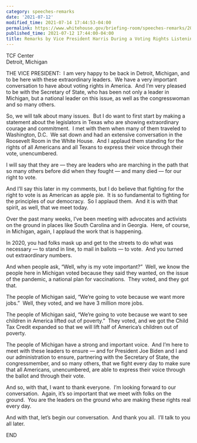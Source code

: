 ```yaml
---
category: speeches-remarks
date: '2021-07-12'
modified_time: 2021-07-14 17:44:53-04:00
permalink: https://www.whitehouse.gov/briefing-room/speeches-remarks/2021/07/12/remarks-by-vice-president-harris-during-a-voting-rights-listening-session/
published_time: 2021-07-12 17:44:00-04:00
title: Remarks by Vice President Harris During a Voting Rights Listening Session
---
```

 
TCF Center  
Detroit, Michigan

THE VICE PRESIDENT:  I am very happy to be back in Detroit, Michigan,
and to be here with these extraordinary leaders.  We have a very
important conversation to have about voting rights in America.  And I’m
very pleased to be with the Secretary of State, who has been not only a
leader in Michigan, but a national leader on this issue, as well as the
congresswoman and so many others.   
  
So, we will talk about many issues.  But I do want to first start by
making a statement about the legislators in Texas who are showing
extraordinary courage and commitment.  I met with them when many of them
traveled to Washington, D.C.  We sat down and had an extensive
conversation in the Roosevelt Room in the White House.  And I applaud
them standing for the rights of all Americans and all Texans to express
their voice through their vote, unencumbered.   
  
I will say that they are — they are leaders who are marching in the path
that so many others before did when they fought — and many died — for
our right to vote.   
  
And I’ll say this later in my comments, but I do believe that fighting
for the right to vote is as American as apple pie.  It is so fundamental
to fighting for the principles of our democracy.  So I applaud them. 
And it is with that spirit, as well, that we meet today.    
  
Over the past many weeks, I’ve been meeting with advocates and activists
on the ground in places like South Carolina and in Georgia.  Here, of
course, in Michigan, again, I applaud the work that is happening.    
  
In 2020, you had folks mask up and get to the streets to do what was
necessary — to stand in line, to mail in ballots — to vote.  And you
turned out extraordinary numbers.   
  
And when people ask, “Well, why is my vote important?”  Well, we know
the people here in Michigan voted because they said they wanted, on the
issue of the pandemic, a national plan for vaccinations.  They voted,
and they got that.    
  
The people of Michigan said, “We’re going to vote because we want more
jobs.”  Well, they voted, and we have 3 million more jobs.   
  
The people of Michigan said, “We’re going to vote because we want to see
children in America lifted out of poverty.”  They voted, and we got the
Child Tax Credit expanded so that we will lift half of America’s
children out of poverty.    
  
The people of Michigan have a strong and important voice.  And I’m here
to meet with these leaders to ensure — and for President Joe Biden and I
and our administration to ensure, partnering with the Secretary of
State, the congressmember, and so many others, that we fight every day
to make sure that all Americans, unencumbered, are able to express their
voice through the ballot and through their vote.   
  
And so, with that, I want to thank everyone.  I’m looking forward to our
conversation.  Again, it’s so important that we meet with folks on the
ground.  You are the leaders on the ground who are making these rights
real every day.    
  
And with that, let’s begin our conversation.  And thank you all.  I’ll
talk to you all later.   

END        
